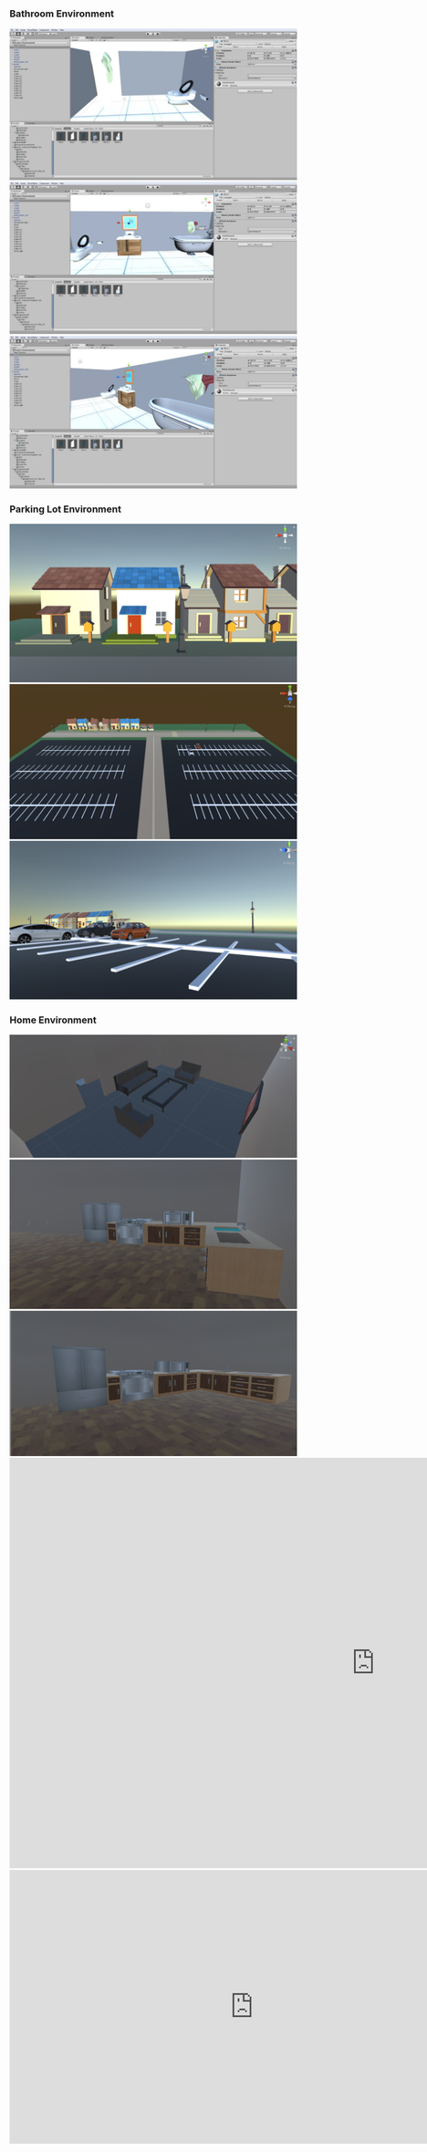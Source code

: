 ### Bathroom Environment
<img src="Environment Screenshots-1.jpg" />
<img src="Environment Screenshots1-1.jpg" />
<img src="Environment Screenshots2-1.jpg" />

### Parking Lot Environment
<img src="Screen Shot 2018-01-25 at 1.59.34 PM.png" />
<img src="Screen Shot 2018-01-25 at 2.21.21 PM.png" />
<img src="Screen Shot 2018-01-25 at 2.22.24 PM.png" />

### Home Environment
<img src="Copy of Living Room.PNG" />
<img src="Kitchen Parrallel view 2.PNG" />
<img src="Kitchen appliance view.PNG" />
<iframe width="1280" height="720" src="https://www.youtube.com/embed/yZbYtV4E4Zg?ecver=1" frameborder="0" allow="autoplay; encrypted-media" allowfullscreen>
</iframe>
<iframe width="854" height="480" src="https://www.youtube.com/embed/_aWcn4Yqc7Y?ecver=1" frameborder="0" allow="autoplay; encrypted-media" allowfullscreen>
</iframe>
